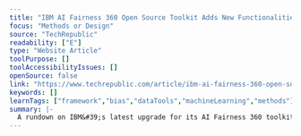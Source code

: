 ```yaml
---
title: "IBM AI Fairness 360 Open Source Toolkit Adds New Functionalities"
focus: "Methods or Design"
source: "TechRepublic"
readability: ["E"]
type: "Website Article"
toolPurpose: []
toolAccessibilityIssues: []
openSource: false
link: "https://www.techrepublic.com/article/ibm-ai-fairness-360-open-source-toolkit-adds-new-functionalities/"
keywords: []
learnTags: ["framework","bias","dataTools","machineLearning","methods"]
summary: |-
  A rundown on IBM&#39;s latest upgrade for its AI Fairness 360 toolkit, a toolkit created to help developers mitigate bias and discrimination within their machine-learning models.
---
```


